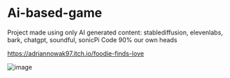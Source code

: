 # Ai-based-game

Project made using only AI generated content:
stablediffusion, elevenlabs, bark, chatgpt, soundful, sonicPi
Code 90% our own heads

https://adriannowak97.itch.io/foodie-finds-love

![image](https://github.com/AdrianNowak97/Ai-based-game/assets/28359348/63a8b3ef-370e-45c9-b107-b71e0dd754a5)
